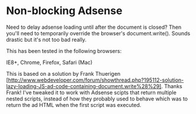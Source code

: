 Non-blocking Adsense
====================
Need to delay adsense loading until after the document is closed? Then you'll need to temporarily override 
the browser's document.write(). Sounds drastic but it's not too bad really.

This has been tested in the following browsers:

IE8+, Chrome, Firefox, Safari (Mac)

This is based on a solution by Frank Thuerigen [http://www.webdeveloper.com/forum/showthread.php?195112-solution-lazy-loading-JS-ad-code-containing-document.write%28%29]. Thanks Frank! I've tweaked it to work with Adsense scipts that return multiple nested scripts, instead of how they probably used to behave which was to return the ad HTML when the first script was executed.
